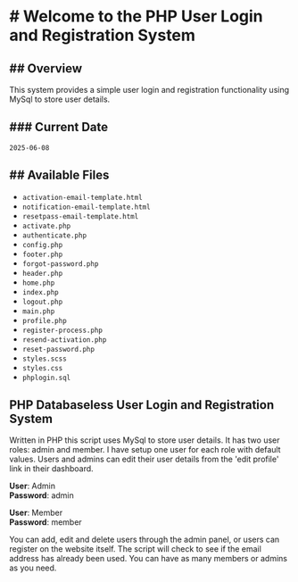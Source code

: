 # # Welcome to the PHP User Login and Registration System
## ## Overview

This system provides a simple user login and registration functionality using MySql to store user details.

## ### Current Date
`2025-06-08`

## ## Available Files
- `activation-email-template.html`
- `notification-email-template.html`
- `resetpass-email-template.html`
- `activate.php`
- `authenticate.php`
- `config.php`
- `footer.php`
- `forgot-password.php`
- `header.php`
- `home.php`
- `index.php`
- `logout.php`
- `main.php`
- `profile.php`
- `register-process.php`
- `resend-activation.php`
- `reset-password.php`
- `styles.scss`
- `styles.css`
- `phplogin.sql`

## PHP Databaseless User Login and Registration System

Written in PHP this script uses MySql to store user details. It has two user roles: admin and member.
I have setup one user for each role with default values. Users and admins can edit their user 
details from the 'edit profile' link in their dashboard.

**User**: Admin\
**Password**: admin

**User**: Member\
**Password**: member

You can add, edit and delete users through the admin panel, or users can register on the website itself.
The script will check to see if the email address has already been used. You can have as many members or admins as you need.